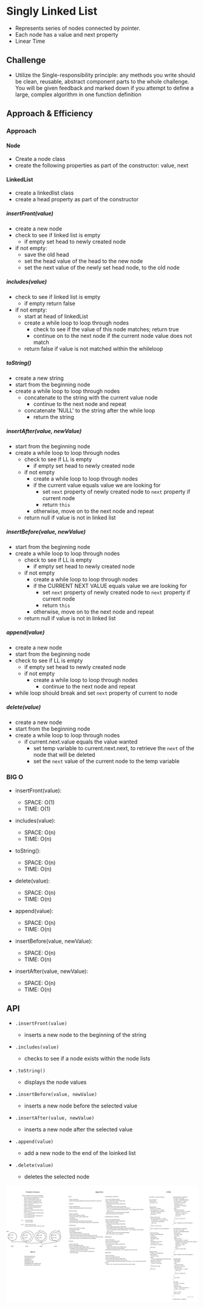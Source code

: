# Singly Linked List
<!-- Short summary or background information -->
- Represents series of nodes connected by pointer.
- Each node has a value and next property
- Linear Time

## Challenge
<!-- Description of the challenge -->
- Utilize the Single-responsibility principle: any methods you write should be clean, reusable, abstract component parts to the whole challenge. You will be given feedback and marked down if you attempt to define a large, complex algorithm in one function definition

## Approach & Efficiency
<!-- What approach did you take? Why? What is the Big O space/time for this approach? -->
### Approach

#### Node

- Create a node class
- create the following properties as part of the constructor: value, next

#### LinkedList

- create a linkedlist class
- create a head property as part of the constructor

##### insertFront(value)

- create a new node
- check to see if linked list is empty
  - if empty set head to newly created node
- if not empty:
  - save the old head
  - set the head value of the head to the new node
  - set the next value of the newly set head node, to the old node

##### includes(value)

- check to see if linked list is empty
  - if empty return false
- if not empty:
  - start at head of linkedList
  - create a while loop to loop through nodes
    - check to see if the value of this node matches; return true
    - continue on to the next node if the current node value does not match
  - return false if value is not matched within the whileloop

##### toString()

- create a new string
- start from the beginning node
- create a while loop to loop through nodes
  - concatenate to the string with the current value node
    - continue to the next node and repeat
  - concatenate 'NULL' to the string after the while loop
    - return the string

##### insertAfter(value, newValue)

- start from the beginning node
- create a while loop to loop through nodes
  - check to see if LL is empty
    - if empty set head to newly created node
  - if not empty
    - create a while loop to loop through nodes
    - if the current value equals value we are looking for
      - set `next` property of newly created node to `next` property if current node
      - return `this`
    - otherwise, move on to the next node and repeat
  - return null if value is not in linked list

##### insertBefore(value, newValue)

- start from the beginning node
- create a while loop to loop through nodes
  - check to see if LL is empty
    - if empty set head to newly created node
  - if not empty
    - create a while loop to loop through nodes
    - if the CURRENT NEXT VALUE equals value we are looking for
      - set `next` property of newly created node to `next` property if current node
      - return `this`
    - otherwise, move on to the next node and repeat
  - return null if value is not in linked list

##### append(value)

- create a new node
- start from the beginning node
- check to see if LL is empty
  - if empty set head to newly created node
  - if not empty
    - create a while loop to loop through nodes
      - continue to the next node and repeat
- while loop should break and set `next` property of current to node

##### delete(value)

- create a new node
- start from the beginning node
- create a while loop to loop through nodes
  - if current.next.value equals the value wanted
    - set temp variable to current.next.next, to retrieve the `next` of the node that will be deleted
    - set the `next` value of the current node to the temp variable

### BIG O

- insertFront(value):
  - SPACE: O(1)
  - TIME: O(1)
  
- includes(value):
  - SPACE: O(n)
  - TIME: O(n)

- toString():
  - SPACE: O(n)
  - TIME: O(n)

- delete(value):
  - SPACE: O(n)
  - TIME: O(n)
  
- append(value):
  - SPACE: O(n)
  - TIME: O(n)

- insertBefore(value, newValue):
  - SPACE: O(n)
  - TIME: O(n)

- insertAfter(value, newValue):
  - SPACE: O(n)
  - TIME: O(n)

## API
<!-- Description of each method publicly available to your Linked List -->
- `.insertFront(value)`
  - inserts a new node to the beginning of the string

- `.includes(value)`
  - checks to see if a node exists within the node lists

- `.toString()`
  - displays the node values

- `.insertBefore(value, newValue)`
  - inserts a new node before the selected value

- `.insertAfter(value, newValue)`
  - inserts a new node after the selected value

- `.append(value)`
  - add a new node to the end of the loinked list

- `.delete(value)`
  - deletes the selected node


![WHITEBOARD](./Whiteboard.jpg)